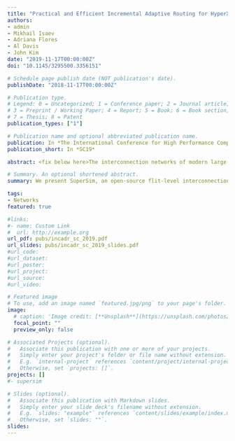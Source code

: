```yaml
---
title: "Practical and Efficient Incremental Adaptive Routing for HyperX Networks"
authors:
- admin
- Mikhail Isaev
- Adriana Flores
- Al Davis
- John Kim
date: "2019-11-17T00:00:00Z"
doi: "10.1145/3295500.3356151"

# Schedule page publish date (NOT publication's date).
publishDate: "2018-11-17T00:00:00Z"

# Publication type.
# Legend: 0 = Uncategorized; 1 = Conference paper; 2 = Journal article;
# 3 = Preprint / Working Paper; 4 = Report; 5 = Book; 6 = Book section;
# 7 = Thesis; 8 = Patent
publication_types: ["1"]

# Publication name and optional abbreviated publication name.
publication: In *The International Conference for High Performance Computing, Networking, Storage, and Analysis 2019*
publication_short: In *SC19*

abstract: <fix below here>The interconnection networks of modern large-scale computing systems are quickly increasing in size and complexity to keep up with the demand for computing capability. These systems rely heavily on complex router microarchitectures and intelligent adaptive routing algorithms structured for cost-optimized low-diameter networks. These technologies need to be properly modeled and evaluated during design space exploration and for performance characterization of the system. We present SuperSim, an open-source flit-level interconnection network simulator that enables focused evaluation of issues related to designing and deploying large-scale high-performance networks. SuperSim is a programmer-centric simulation framework explicitly designed to be flexibly extended and is supported by a number of tools making it easy to use and allowing users to model systems quickly. In this work we show the results for simulation case studies demonstrating the power of SuperSim to uncover otherwise overlooked details in large-scale interconnection networks.

# Summary. An optional shortened abstract.
summary: We present SuperSim, an open-source flit-level interconnection network simulator for large-scale high-performance networks.

tags:
- Networks
featured: true

#links:
#- name: Custom Link
#  url: http://example.org
url_pdf: pubs/incadr_sc_2019.pdf
url_slides: pubs/incadr_sc_2019_slides.pdf
#url_code:
#url_dataset:
#url_poster:
#url_project:
#url_source:
#url_video:

# Featured image
# To use, add an image named `featured.jpg/png` to your page's folder.
image:
  # caption: 'Image credit: [**Unsplash**](https://unsplash.com/photos/pLCdAaMFLTE)'
  focal_point: ""
  preview_only: false

# Associated Projects (optional).
#   Associate this publication with one or more of your projects.
#   Simply enter your project's folder or file name without extension.
#   E.g. `internal-project` references `content/project/internal-project/index.md`.
#   Otherwise, set `projects: []`.
projects: []
#- supersim

# Slides (optional).
#   Associate this publication with Markdown slides.
#   Simply enter your slide deck's filename without extension.
#   E.g. `slides: "example"` references `content/slides/example/index.md`.
#   Otherwise, set `slides: ""`.
slides:
---
```


<!--
{{% alert note %}}
Click the *Cite* button above to demo the feature to enable visitors to import publication metadata into their reference management software.
{{% /alert %}}

{{% alert note %}}
Click the *Slides* button above to demo Academic's Markdown slides feature.
{{% /alert %}}

Supplementary notes can be added here, including [code and math](https://sourcethemes.com/academic/docs/writing-markdown-latex/).
-->
